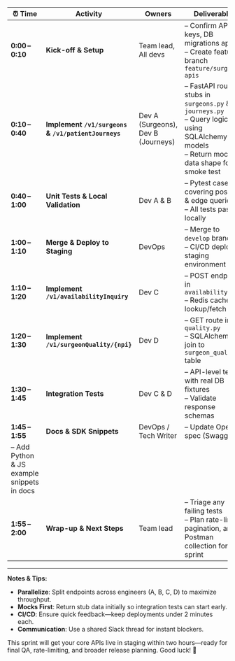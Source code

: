 | ⏰ Time                                     | Activity                                             | Owners                             | Deliverables                                                                                                                               |
| ------------------------------------------ | ---------------------------------------------------- | ---------------------------------- | ------------------------------------------------------------------------------------------------------------------------------------------ |
| **0:00 – 0:10**                            | **Kick-off & Setup**                                 | Team lead, All devs                | – Confirm API keys, DB migrations applied<br>– Create feature branch `feature/surgeons-apis`                                               |
| **0:10 – 0:40**                            | **Implement `/v1/surgeons` & `/v1/patientJourneys`** | Dev A (Surgeons), Dev B (Journeys) | – FastAPI route stubs in `surgeons.py` & `journeys.py`<br>– Query logic using SQLAlchemy models<br>– Return mock data shape for smoke test |
| **0:40 – 1:00**                            | **Unit Tests & Local Validation**                    | Dev A & B                          | – Pytest cases covering positive & edge queries<br>– All tests passing locally                                                             |
| **1:00 – 1:10**                            | **Merge & Deploy to Staging**                        | DevOps                             | – Merge to `develop` branch<br>– CI/CD deploy to staging environment                                                                       |
| **1:10 – 1:20**                            | **Implement `/v1/availabilityInquiry`**              | Dev C                              | – POST endpoint in `availability.py`<br>– Redis cache lookup/fetch logic                                                                   |
| **1:20 – 1:30**                            | **Implement `/v1/surgeonQuality/{npi}`**             | Dev D                              | – GET route in `quality.py`<br>– SQLAlchemy join to `surgeon_quality` table                                                                |
| **1:30 – 1:45**                            | **Integration Tests**                                | Dev C & D                          | – API-level tests with real DB fixtures<br>– Validate response schemas                                                                     |
| **1:45 – 1:55**                            | **Docs & SDK Snippets**                              | DevOps / Tech Writer               | – Update OpenAPI spec (Swagger)                                                                                                            |
| – Add Python & JS example snippets in docs |                                                      |                                    |                                                                                                                                            |
| **1:55 – 2:00**                            | **Wrap-up & Next Steps**                             | Team lead                          | – Triage any failing tests<br>– Plan rate-limit, pagination, and Postman collection for next sprint                                        |

---

**Notes & Tips:**

* **Parallelize**: Split endpoints across engineers (A, B, C, D) to maximize throughput.
* **Mocks First**: Return stub data initially so integration tests can start early.
* **CI/CD**: Ensure quick feedback—keep deployments under 2 minutes each.
* **Communication**: Use a shared Slack thread for instant blockers.

This sprint will get your core APIs live in staging within two hours—ready for final QA, rate-limiting, and broader release planning. Good luck! 🚀
